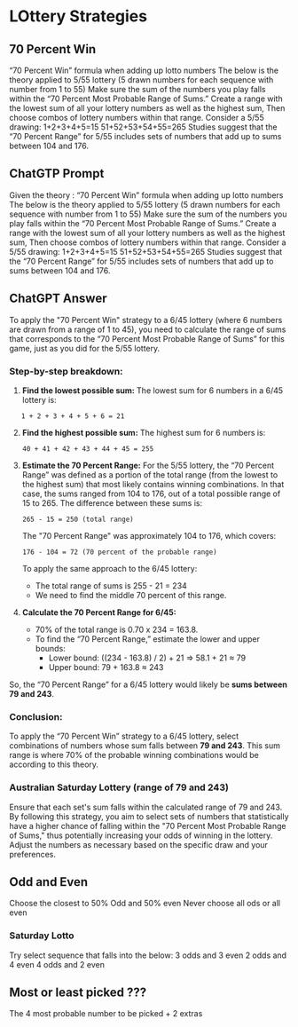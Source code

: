 

# LOttery Strategies

## 70 Percent Win

“70 Percent Win” formula when adding up lotto numbers
The below is the theory applied to 5/55 lottery (5 drawn numbers for each sequence with number from 1 to 55)
Make sure the sum of the numbers you play falls within the “70 Percent Most Probable Range of Sums.” 
Create a range with the lowest sum of all your lottery numbers as well as the highest sum, 
Then choose combos of lottery numbers within that range. 
Consider a 5/55 drawing:
1+2+3+4+5=15
51+52+53+54+55=265
Studies suggest that the “70 Percent Range” for 5/55 includes sets of numbers that add up to sums between 104 and 176.

## ChatGTP Prompt
Given the theory : “70 Percent Win” formula when adding up lotto numbers 
The below is the theory applied to 5/55 lottery (5 drawn numbers for each sequence with number from 1 to 55)
Make sure the sum of the numbers you play falls within the “70 Percent Most Probable Range of Sums.” 
Create a range with the lowest sum of all your lottery numbers as well as the highest sum, 
Then choose combos of lottery numbers within that range. 
Consider a 5/55 drawing:
1+2+3+4+5=15
51+52+53+54+55=265
Studies suggest that the “70 Percent Range” for 5/55 includes sets of numbers that add up to sums between 104 and 176.

## ChatGPT Answer
To apply the "70 Percent Win" strategy to a 6/45 lottery (where 6 numbers are drawn from a range of 1 to 45), you need to calculate the range of sums that corresponds to the “70 Percent Most Probable Range of Sums” for this game, just as you did for the 5/55 lottery.

### Step-by-step breakdown:

1. **Find the lowest possible sum:**
   The lowest sum for 6 numbers in a 6/45 lottery is:
```console
   1 + 2 + 3 + 4 + 5 + 6 = 21
```

2. **Find the highest possible sum:**
   The highest sum for 6 numbers is:
   ```console
   40 + 41 + 42 + 43 + 44 + 45 = 255
   ```

3. **Estimate the 70 Percent Range:**
   For the 5/55 lottery, the “70 Percent Range” was defined as a portion of the total range (from the lowest to the highest sum) that most likely contains winning combinations. In that case, the sums ranged from 104 to 176, out of a total possible range of 15 to 265. The difference between these sums is:
   ```console
   265 - 15 = 250 (total range)
   ```
   The "70 Percent Range" was approximately 104 to 176, which covers:
   ```console
   176 - 104 = 72 (70 percent of the probable range)
   ```

   To apply the same approach to the 6/45 lottery:
   - The total range of sums is 255 - 21 = 234
   - We need to find the middle 70 percent of this range.

4. **Calculate the 70 Percent Range for 6/45:**
   - 70% of the total range is 0.70 x 234 = 163.8.
   - To find the “70 Percent Range,” estimate the lower and upper bounds:
     - Lower bound: ((234 - 163.8) / 2) + 21 => 58.1 + 21 &#8776; 79
     - Upper bound: 79 + 163.8 &#8776; 243

So, the “70 Percent Range” for a 6/45 lottery would likely be **sums between 79 and 243**.

### Conclusion:
To apply the “70 Percent Win” strategy to a 6/45 lottery, select combinations of numbers whose sum falls between **79 and 243**. This sum range is where 70% of the probable winning combinations would be according to this theory.


### Australian Saturday Lottery (range of 79 and 243)
Ensure that each set's sum falls within the calculated range of 79 and 243.
By following this strategy, you aim to select sets of numbers that statistically have a higher chance of falling within the "70 Percent Most Probable Range of Sums," thus potentially increasing your odds of winning in the lottery. Adjust the numbers as necessary based on the specific draw and your preferences.


## Odd and Even
Choose the closest to 50% Odd and 50% even
Never choose all ods or all even

### Saturday Lotto
Try select sequence that falls into the below:
3 odds and 3 even
2 odds and 4 even
4 odds and 2 even


## Most or least picked ???
The 4 most probable number to be picked + 2 extras



